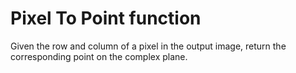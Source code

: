 # Pixel To Point function
Given the row and column of a pixel in the output image, return the corresponding point on the complex plane.